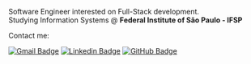 <!---
<img alt="Stats" height="150em" src="https://github-readme-stats.vercel.app/api?username=grigolin&show_icons=true&theme=prussian&hide=contribs" align="right">
--->
<p> 
  Software Engineer interested on Full-Stack development.<br>
  Studying Information Systems @ <strong>Federal Institute of São Paulo - IFSP</strong><br>
</p>

<!---
<p>
  Skills:
  ![C++](https://img.shields.io/badge/-C++-333333?style=flat&logo=C%2B%2B&logoColor=00599C)
  ![Java](https://img.shields.io/badge/-Java-333333?style=flat&logo=openjdk&logoColor=red)
  ![JavaScript](https://img.shields.io/badge/-JavaScript-333333?style=flat&logo=javascript)
  ![Python](https://img.shields.io/badge/-Python-333333?style=flat&logo=python)
  ![PostgreSQL](https://img.shields.io/badge/-PostgreSQL-333333?style=flat&logo=PostgreSQL)
  ![Tailwind](https://img.shields.io/badge/-Tailwind-333333?style=flat&logo=TailwindCSS)
</p>
--->
<p>
  Contact me:
</p>

<p>

  [![Gmail Badge](https://img.shields.io/badge/Gmail-D14836?style=for-the-badge&logo=gmail&logoColor=white&style=flat-square&link=mailto:guigrigolin@gmail.com)](mailto:guigrigolin@gmail.com)
[![Linkedin Badge](https://img.shields.io/badge/-Linkedin-blue?style=flat-square&logo=Linkedin&logoColor=white&link=https://www.linkedin.com/in/guilhermegrigolin/)](https://www.linkedin.com/in/guilhermegrigolin/)
[![GitHub Badge](https://img.shields.io/github/followers/grigolin?label=Github&style=social)](https://github.com/grigolin/)
</p>  
